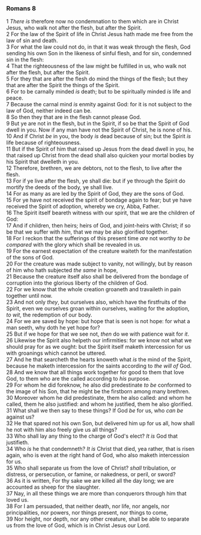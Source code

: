### Romans 8

1 *There is* therefore now no condemnation to them which are in Christ Jesus, who walk not after the flesh, but after the Spirit.  
2 For the law of the Spirit of life in Christ Jesus hath made me free from the law of sin and death.  
3 For what the law could not do, in that it was weak through the flesh, God sending his own Son in the likeness of sinful flesh, and for sin, condemned sin in the flesh:  
4 That the righteousness of the law might be fulfilled in us, who walk not after the flesh, but after the Spirit.  
5 For they that are after the flesh do mind the things of the flesh; but they that are after the Spirit the things of the Spirit.  
6 For to be carnally minded *is* death; but to be spiritually minded *is* life and peace.  
7 Because the carnal mind *is* enmity against God: for it is not subject to the law of God, neither indeed can be.  
8 So then they that are in the flesh cannot please God.  
9 But ye are not in the flesh, but in the Spirit, if so be that the Spirit of God dwell in you. Now if any man have not the Spirit of Christ, he is none of his.  
10 And if Christ *be* in you, the body *is* dead because of sin; but the Spirit *is* life because of righteousness.  
11 But if the Spirit of him that raised up Jesus from the dead dwell in you, he that raised up Christ from the dead shall also quicken your mortal bodies by his Spirit that dwelleth in you.  
12 Therefore, brethren, we are debtors, not to the flesh, to live after the flesh.  
13 For if ye live after the flesh, ye shall die: but if ye through the Spirit do mortify the deeds of the body, ye shall live.  
14 For as many as are led by the Spirit of God, they are the sons of God.  
15 For ye have not received the spirit of bondage again to fear; but ye have received the Spirit of adoption, whereby we cry, Abba, Father.  
16 The Spirit itself beareth witness with our spirit, that we are the children of God:  
17 And if children, then heirs; heirs of God, and joint-heirs with Christ; if so be that we suffer with *him*, that we may be also glorified together.  
18 For I reckon that the sufferings of this present time *are* not worthy *to be compared* with the glory which shall be revealed in us.  
19 For the earnest expectation of the creature waiteth for the manifestation of the sons of God.  
20 For the creature was made subject to vanity, not willingly, but by reason of him who hath subjected *the same* in hope,  
21 Because the creature itself also shall be delivered from the bondage of corruption into the glorious liberty of the children of God.  
22 For we know that the whole creation groaneth and travaileth in pain together until now.  
23 And not only *they*, but ourselves also, which have the firstfruits of the Spirit, even we ourselves groan within ourselves, waiting for the adoption, *to wit*, the redemption of our body.  
24 For we are saved by hope: but hope that is seen is not hope: for what a man seeth, why doth he yet hope for?  
25 But if we hope for that we see not, *then* do we with patience wait for *it*.  
26 Likewise the Spirit also helpeth our infirmities: for we know not what we should pray for as we ought: but the Spirit itself maketh intercession for us with groanings which cannot be uttered.  
27 And he that searcheth the hearts knoweth what *is* the mind of the Spirit, because he maketh intercession for the saints according to *the will of* God.  
28 And we know that all things work together for good to them that love God, to them who are the called according to *his* purpose.  
29 For whom he did foreknow, he also did predestinate *to be* conformed to the image of his Son, that he might be the firstborn among many brethren.  
30 Moreover whom he did predestinate, them he also called: and whom he called, them he also justified: and whom he justified, them he also glorified.  
31 What shall we then say to these things? If God *be* for us, who *can be* against us?  
32 He that spared not his own Son, but delivered him up for us all, how shall he not with him also freely give us all things?  
33 Who shall lay any thing to the charge of God's elect? *It is* God that justifieth.  
34 Who *is* he that condemneth? *It is* Christ that died, yea rather, that is risen again, who is even at the right hand of God, who also maketh intercession for us.  
35 Who shall separate us from the love of Christ? *shall* tribulation, or distress, or persecution, or famine, or nakedness, or peril, or sword?  
36 As it is written, For thy sake we are killed all the day long; we are accounted as sheep for the slaughter.  
37 Nay, in all these things we are more than conquerors through him that loved us.  
38 For I am persuaded, that neither death, nor life, nor angels, nor principalities, nor powers, nor things present, nor things to come,  
39 Nor height, nor depth, nor any other creature, shall be able to separate us from the love of God, which is in Christ Jesus our Lord.  
